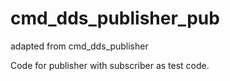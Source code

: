 # cmd_dds_publisher_pub

adapted from cmd_dds_publisher

Code for publisher with subscriber as test code.
